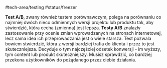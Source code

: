 #tech-area/testing 
#status/freezer 

**Test A/B**, zwany również testem porównawczym, polega na porównaniu co najmniej dwóch nieco odmiennych wersji projektu lub produktu tak, aby stwierdzić, która cecha (zmienna) jest lepsza. **Testy A/B** znalazły zastosowanie przy ocenie zmian wprowadzanych na stronach internetowej, lecz sama idea ich przeprowadzania jest o wiele starsza. Test pozwala bowiem stwierdzić, która z wersji bardziej trafia do klienta i przez to jest skuteczniejsza. Decyduje o tym najczęściej odsetek konwersji - im wyższy, tym content lub produkt skuteczniejszy. Musisz sprawdzić, co bardziej przekona użytkowników do pożądanego przez ciebie działania.